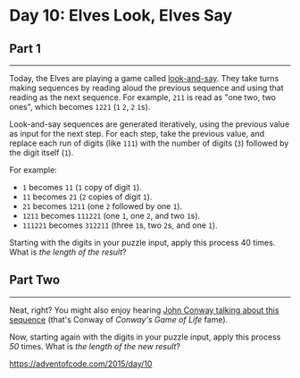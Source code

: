 # Day 10: Elves Look, Elves Say
## Part 1
-------------------------------------

Today, the Elves are playing a game called [look-and-say](https://en.wikipedia.org/wiki/Look-and-say_sequence). They take turns making sequences by reading aloud the previous sequence and using that reading as the next sequence. For example, `211` is read as "one two, two ones", which becomes `1221` (`1` `2`, `2` `1`s).

Look-and-say sequences are generated iteratively, using the previous value as input for the next step. For each step, take the previous value, and replace each run of digits (like `111`) with the number of digits (`3`) followed by the digit itself (`1`).

For example:

* `1` becomes `11` (`1` copy of digit `1`).
* `11` becomes `21` (`2` copies of digit `1`).
* `21` becomes `1211` (one `2` followed by one `1`).
* `1211` becomes `111221` (one `1`, one `2`, and two `1`s).
* `111221` becomes `312211` (three `1`s, two `2`s, and one `1`).

Starting with the digits in your puzzle input, apply this process 40 times. What is *the length of the result*?



## Part Two
----------------

Neat, right? You might also enjoy hearing [John Conway talking about this sequence](https://www.youtube.com/watch?v=ea7lJkEhytA) (that's Conway of *Conway's Game of Life* fame).

Now, starting again with the digits in your puzzle input, apply this process *50* times. What is *the length of the new result*?



https://adventofcode.com/2015/day/10


